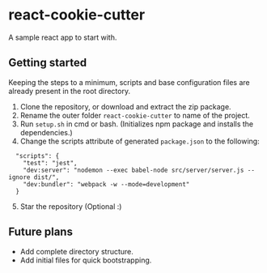 # react-cookie-cutter

A sample react app to start with.

## Getting started

Keeping the steps to a minimum, scripts and base configuration files are already present in the root directory.

1. Clone the repository, or download and extract the zip package.
2. Rename the outer folder `react-cookie-cutter` to name of the project.
3. Run `setup.sh` in cmd or bash. (Initializes npm package and installs the dependencies.)
4. Change the scripts attribute of generated `package.json` to the following:
  ```
    "scripts": {
      "test": "jest",
      "dev:server": "nodemon --exec babel-node src/server/server.js --ignore dist/",
      "dev:bundler": "webpack -w --mode=development"
    }
  ```
5. Star the repository (Optional :)

## Future plans

- Add complete directory structure.
- Add initial files for quick bootstrapping.
